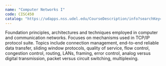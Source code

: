 ```yaml
---
name: "Computer Networks I"
code: CISC450
catalog: "https://udapps.nss.udel.edu/CourseDescription/info?searchKey=2020%7cCISC450"
---
```


Foundation principles, architectures and techniques employed in computer and communication networks. Focuses on mechanisms used in TCP/IP protocol suite. Topics include connection management, end-to-end reliable data transfer, sliding window protocols, quality of service, flow control, congestion control, routing, LANs, framing, error control, analog versus digital transmission, packet versus circuit switching, multiplexing.
